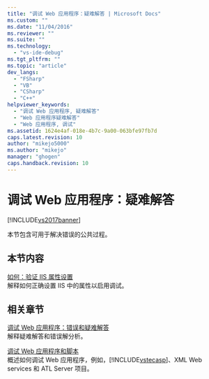 ```yaml
---
title: "调试 Web 应用程序：疑难解答 | Microsoft Docs"
ms.custom: ""
ms.date: "11/04/2016"
ms.reviewer: ""
ms.suite: ""
ms.technology: 
  - "vs-ide-debug"
ms.tgt_pltfrm: ""
ms.topic: "article"
dev_langs: 
  - "FSharp"
  - "VB"
  - "CSharp"
  - "C++"
helpviewer_keywords: 
  - "调试 Web 应用程序, 疑难解答"
  - "Web 应用程序疑难解答"
  - "Web 应用程序, 调试"
ms.assetid: 1624e4af-018e-4b7c-9a00-063bfe97fb7d
caps.latest.revision: 10
author: "mikejo5000"
ms.author: "mikejo"
manager: "ghogen"
caps.handback.revision: 10
---
```

# 调试 Web 应用程序：疑难解答
[!INCLUDE[vs2017banner](../code-quality/includes/vs2017banner.md)]

本节包含可用于解决错误的公共过程。  
  
## 本节内容  
 [如何：验证 IIS 属性设置](../debugger/how-to-verify-iis-property-settings.md)  
 解释如何正确设置 IIS 中的属性以启用调试。  
  
## 相关章节  
 [调试 Web 应用程序：错误和疑难解答](../debugger/debugging-web-applications-errors-and-troubleshooting.md)  
 解释疑难解答和错误解分析。  
  
 [调试 Web 应用程序和脚本](../debugger/debugging-web-applications-and-script.md)  
 概述如何调试 Web 应用程序，例如，[!INCLUDE[vstecasp](../code-quality/includes/vstecasp_md.md)]、XML Web services 和 ATL Server 项目。